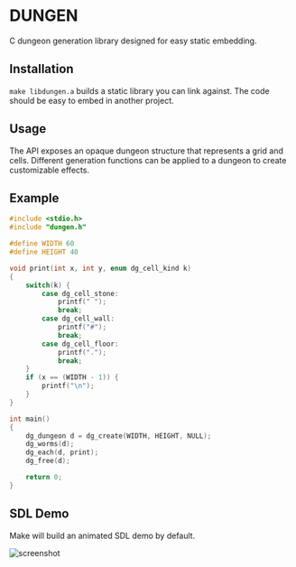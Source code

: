 # DUNGEN

C dungeon generation library designed for easy static embedding.

## Installation

`make libdungen.a` builds a static library you can link against.
The code should be easy to embed in another project.

## Usage

The API exposes an opaque dungeon structure that represents a grid and cells.
Different generation functions can be applied to a dungeon to create customizable effects.

## Example

``` c
#include <stdio.h>
#include "dungen.h"

#define WIDTH 60
#define HEIGHT 40

void print(int x, int y, enum dg_cell_kind k)
{
    switch(k) {
        case dg_cell_stone:
            printf(" ");
            break;
        case dg_cell_wall:
            printf("#");
            break;
        case dg_cell_floor:
            printf(".");
            break;
    }
    if (x == (WIDTH - 1)) {
        printf("\n");
    }
}

int main()
{
    dg_dungeon d = dg_create(WIDTH, HEIGHT, NULL);
    dg_worms(d);
    dg_each(d, print);
    dg_free(d);

    return 0;
}
```

## SDL Demo

Make will build an animated SDL demo by default.

![screenshot](https://raw.github.com/jdeseno/dungen/master/screenshot.png)
